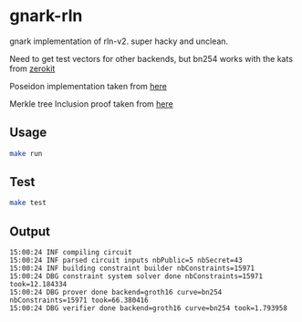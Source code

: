 # gnark-rln

gnark implementation of rln-v2. super hacky and unclean.

Need to get test vectors for other backends, but bn254 works with the kats from [zerokit](https://github.com/vacp2p/zerokit/blob/8614b2a33a295921aef30129b9fc3cf6d5710c9d/rln/tests/protocol.rs#L240)

Poseidon implementation taken from [here](https://raw.githubusercontent.com/AlpinYukseloglu/poseidon-gnark/main/circuits/poseidon.go)

Merkle tree Inclusion proof taken from [here](https://github.com/reilabs/gnark-lean-demo/blob/a3955946e0d5f63d8bdc4e5bb2a60d0ba613544c/go-circuit/semaphore.go#L31)

## Usage

```bash
make run
```

## Test

```bash
make test
```

## Output

```
15:00:24 INF compiling circuit
15:00:24 INF parsed circuit inputs nbPublic=5 nbSecret=43
15:00:24 INF building constraint builder nbConstraints=15971
15:00:24 DBG constraint system solver done nbConstraints=15971 took=12.184334
15:00:24 DBG prover done backend=groth16 curve=bn254 nbConstraints=15971 took=66.380416
15:00:24 DBG verifier done backend=groth16 curve=bn254 took=1.793958
```
